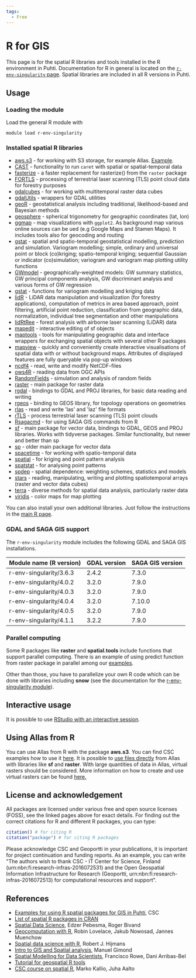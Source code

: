 ```yaml
---
tags:
  - Free
---
```


# R for GIS

This page is for the spatial R libraries and tools installed in the R environment in Puhti. Documentation for R in general is located on the [`r-env-singularity` page](r-env-singularity.md). Spatial libraries are included in all R versions in Puhti.

## Usage

### Loading the module

Load the general R module with

```
module load r-env-singularity
```

### Installed spatial R libraries

* [aws.s3](https://cran.r-project.org/web/packages/aws.s3/) - for working with S3 storage, for example Allas. [Example](https://github.com/csc-training/geocomputing/blob/master/R/allas/working_with_allas_from_R_S3.R).
* [CAST](https://cran.r-project.org/web/packages/CAST/index.html) - functionality to run `caret` with spatial or spatial-temporal data
* [fasterize](https://cran.r-project.org/web/packages/fasterize/index.html) -  a faster replacement for rasterize() from the `raster` package 
* [FORTLS](https://cran.r-project.org/web/packages/FORTLS/index.html) - processing of terrestrial laser scanning (TLS) point cloud data for forestry purposes
* [gdalcubes](https://cran.r-project.org/web/packages/gdalcubes/index.html) - for working with multitemporal raster data cubes
* [gdalUtils](https://cran.r-project.org/web/packages/gdalUtils/index.html) - wrappers for GDAL utilities
* [geoR](https://cran.r-project.org/web/packages/geoR/index.html) - geostatistical analysis including traditional, likelihood-based and Bayesian methods
* [geosphere](https://cran.r-project.org/web/packages/geosphere/index.html) - spherical trigonometry for geographic coordinates (lat, lon)
* [ggmap](https://cran.r-project.org/web/packages/ggmap/index.html) - map visualizations with `ggplot2`. As background map various online sources can be ued (e.g Google Maps and Stamen Maps). It includes tools also for geocoding and routing
* [gstat](https://cran.r-project.org/web/packages/gstat/index.html) - spatial and spatio-temporal geostatistical modelling, prediction and simulation. Variogram modelling; simple, ordinary and universal point or block (co)kriging; spatio-temporal kriging; sequential Gaussian or indicator (co)simulation; variogram and variogram map plotting utility functions
* [GWmodel](https://cran.r-project.org/web/packages/GWmodel/index.html) - geographically-weighted models: GW summary statistics, GW principal components analysis, GW discriminant analysis and various forms of GW regression
* [gstat](https://cran.r-project.org/web/packages/gstat/index.html) - functions for variogram modelling and kriging data 
* [lidR](https://cran.r-project.org/web/packages/lidR/index.html) - LiDAR data manipulation and visualization (for forestry applications), computation of metrics in area based approach, point filtering, artificial point reduction, classification from geographic data, normalization, individual tree segmentation and other manipulations
* [lidRtRee](https://cran.r-project.org/web/packages/lidaRtRee/index.html) - forest analysis with airborne laser scanning (LiDAR) data
* [mapedit](https://cran.r-project.org/web/packages/mapedit/index.html) - interactive editing of sf objects
* [maptools](https://cran.r-project.org/web/packages/maptools/index.html) - tools for manipulating geographic data and interface wrappers for exchanging spatial objects with several other R packages
* [mapview](https://cran.r-project.org/web/packages/mapview/index.html) - quickly and conveniently create interactive visualisations of spatial data with or without background maps. Attributes of displayed features are fully queryable via pop-up windows
* [ncdf4](https://cran.r-project.org/web/packages/ncdf4/index.html) - read, write and modify NetCDF-files
* [ows4R](https://cran.r-project.org/web/packages/ows4R/index.html) - reading data from OGC APIs
* [RandomFields](https://cran.r-project.org/web/packages/RandomFields/index.html) - simulation and analysis of random fields
* [raster](https://cran.r-project.org/web/packages/raster/index.html) - main package for raster data
* [rgdal](https://cran.r-project.org/web/packages/rgdal/index.html) - bindings to GDAL and PROJ libraries, for basic data reading and writing
* [rgeos](https://cran.r-project.org/web/packages/rgeos/index.html) - binding to GEOS library, for topology operations on geometries
* [rlas](https://cran.r-project.org/web/packages/rlas/index.html) - read and write 'las' and 'laz' file formats
* [rTLS](https://cran.r-project.org/web/packages/rTLS/index.html) - process terrestrial laser scanning (TLS) point clouds 
* [Rsagacmd](https://cran.r-project.org/web/packages/Rsagacmd/index.html) - for using SAGA GIS commands from R
* [sf](https://cran.r-project.org/web/packages/sf/index.html) - main package for vector data, bindings to GDAL, GEOS and PROJ libraries. Works with tidyverse packages. Similar functionality, but newer and better than sp
* [sp](https://cran.r-project.org/web/packages/sp/index.html) - older main package for vector data
* [spacetime](https://cran.r-project.org/web/packages/spacetime/index.html) - for working with spatio-temporal data
* [spatial](https://cran.r-project.org/web/packages/spatial/index.html) - for kriging and point pattern analysis
* [spatstat](https://cran.r-project.org/web/packages/spatstat/index.html) - for analysing point patterns
* [spdep](https://cran.r-project.org/web/packages/spdep/index.html) - spatial dependence: weighting schemes, statistics and models
* [stars](https://cran.r-project.org/web/packages/stars/index.html) - reading, manipulating, writing and plotting spatiotemporal arrays (raster and vector data cubes)
* [terra](https://cran.r-project.org/web/packages/terra/index.html) - diverse methods for spatial data analysis, particularly raster data
* [viridis](https://cran.r-project.org/web/packages/viridis/index.html) - color maps for map plotting

You can also install your own additional libraries. Just follow the instructions in the [main R page](r-env-singularity.md).

### GDAL and SAGA GIS support

The `r-env-singularity` module includes the following GDAL and SAGA GIS installations.

| Module name (R version) | GDAL version | SAGA GIS version | 
| ----------------------- | ------------------- | -------------------- | 
| r-env-singularity/3.6.3 |2.4.2         | 7.3.0                 | 
| r-env-singularity/4.0.2 | 3.2.0         | 7.9.0                 | 
| r-env-singularity/4.0.3 | 3.2.0         | 7.9.0                 |   
| r-env-singularity/4.0.4 | 3.2.0		| 7.10.0		       | 
| r-env-singularity/4.0.5 | 3.2.0		| 7.9.0		       | 
| r-env-singularity/4.1.1 | 3.2.2		| 7.9.0		       | 


### Parallel computing

Some R packages like __raster__ and __spatial.tools__ include functions that support parallel computing. There is an example of using predict function from raster package in parallel among our [examples](https://github.com/csc-training/geocomputing/tree/master/R/raster_predict). 

Other than those, you have to parallelize your own R code which can be done with libraries including __snow__ (see the documentation for the [r-env-singularity module](r-env-singularity.md)).

## Interactive usage

It is possible to use [RStudio with an interactive session](../support/tutorials/rstudio-or-jupyter-notebooks.md).

## Using Allas from R

You can use Allas from R with the package __aws.s3__. You can find CSC examples how to use it [here](https://github.com/csc-training/geocomputing/blob/master/R/allas/working_with_allas_from_R_S3.R). It is possible to [use files directly](gdal.md#using-files-directly-from-allas) from Allas with libraries like __sf__ and __raster__. With large quantities of data in Allas, virtual rasters should be considered. More information on how to create and use virtual rasters can be found [here.](https://research.csc.fi/virtual_rasters)

## License and acknowledgement

All packages are licensed under various free and open source licenses (FOSS), see the linked pages above for exact details.
For finding out the correct citations for R and different R packages, you can type:

```r
citation() # for citing R
citation("package") # for citing R packages
```

Please acknowledge CSC and Geoportti in your publications, it is important for project continuation and funding reports.
As an example, you can write "The authors wish to thank CSC - IT Center for Science, Finland (urn:nbn:fi:research-infras-2016072531) and the Open Geospatial Information Infrastructure for Research (Geoportti, urn:nbn:fi:research-infras-2016072513) for computational resources and support".

## References

* [Examples for using R spatial packages for GIS in Puhti](https://github.com/csc-training/geocomputing/tree/master/R), CSC
* [List of spatial R packages in CRAN](https://cran.r-project.org/web/views/Spatial.html)
* [Spatial Data Science](https://keen-swartz-3146c4.netlify.app/), Edzer Pebesma, Roger Bivand
* [Geocomputation with R](https://geocompr.robinlovelace.net/), Robin Lovelace, Jakub Nowosad, Jannes Muenchow
* [Spatial data science with R](https://rspatial.org/index.html), Robert J. Hijmans
* [Intro to GIS and Spatial analysis](https://mgimond.github.io/Spatial/index.html), Manuel Gimond
* [Spatial Modelling for Data Scientists](https://gdsl-ul.github.io/san/), Francisco Rowe, Dani Arribas-Bel
* [Tutorial for geospatial R tools](https://datacarpentry.org/r-raster-vector-geospatial/)
* [CSC course on spatial R](https://www.csc.fi/web/training/-/spatial-data-analysis-with-1), Marko Kallio, Juha Aalto

